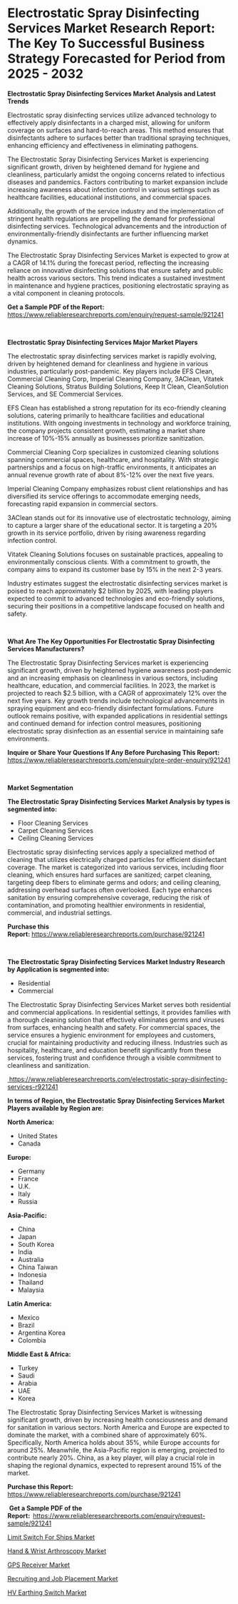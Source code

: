 <p><h1>Electrostatic Spray Disinfecting Services Market Research Report: The Key To Successful Business Strategy Forecasted for Period from 2025 - 2032</h1></p><p><strong>Electrostatic Spray Disinfecting Services Market Analysis and Latest Trends</strong></p>
<p><p>Electrostatic spray disinfecting services utilize advanced technology to effectively apply disinfectants in a charged mist, allowing for uniform coverage on surfaces and hard-to-reach areas. This method ensures that disinfectants adhere to surfaces better than traditional spraying techniques, enhancing efficiency and effectiveness in eliminating pathogens. </p><p>The Electrostatic Spray Disinfecting Services Market is experiencing significant growth, driven by heightened demand for hygiene and cleanliness, particularly amidst the ongoing concerns related to infectious diseases and pandemics. Factors contributing to market expansion include increasing awareness about infection control in various settings such as healthcare facilities, educational institutions, and commercial spaces. </p><p>Additionally, the growth of the service industry and the implementation of stringent health regulations are propelling the demand for professional disinfecting services. Technological advancements and the introduction of environmentally-friendly disinfectants are further influencing market dynamics. </p><p>The Electrostatic Spray Disinfecting Services Market is expected to grow at a CAGR of 14.1% during the forecast period, reflecting the increasing reliance on innovative disinfecting solutions that ensure safety and public health across various sectors. This trend indicates a sustained investment in maintenance and hygiene practices, positioning electrostatic spraying as a vital component in cleaning protocols.</p></p>
<p><strong>Get a Sample PDF of the Report:&nbsp;</strong> <a href="https://www.reliableresearchreports.com/enquiry/request-sample/921241?utm_campaign=12&utm_medium=2&utm_source=Github&utm_content=ia&utm_term=07032025&utm_id=electrostatic-spray-disinfecting-services">https://www.reliableresearchreports.com/enquiry/request-sample/921241</a></p>
<p>&nbsp;</p>
<p><strong>Electrostatic Spray Disinfecting Services Major Market Players</strong></p>
<p><p>The electrostatic spray disinfecting services market is rapidly evolving, driven by heightened demand for cleanliness and hygiene in various industries, particularly post-pandemic. Key players include EFS Clean, Commercial Cleaning Corp, Imperial Cleaning Company, 3AClean, Vitatek Cleaning Solutions, Stratus Building Solutions, Keep It Clean, CleanSolution Services, and SE Commercial Services.</p><p>EFS Clean has established a strong reputation for its eco-friendly cleaning solutions, catering primarily to healthcare facilities and educational institutions. With ongoing investments in technology and workforce training, the company projects consistent growth, estimating a market share increase of 10%-15% annually as businesses prioritize sanitization.</p><p>Commercial Cleaning Corp specializes in customized cleaning solutions spanning commercial spaces, healthcare, and hospitality. With strategic partnerships and a focus on high-traffic environments, it anticipates an annual revenue growth rate of about 8%-12% over the next five years. </p><p>Imperial Cleaning Company emphasizes robust client relationships and has diversified its service offerings to accommodate emerging needs, forecasting rapid expansion in commercial sectors.</p><p>3AClean stands out for its innovative use of electrostatic technology, aiming to capture a larger share of the educational sector. It is targeting a 20% growth in its service portfolio, driven by rising awareness regarding infection control.</p><p>Vitatek Cleaning Solutions focuses on sustainable practices, appealing to environmentally conscious clients. With a commitment to growth, the company aims to expand its customer base by 15% in the next 2-3 years.</p><p>Industry estimates suggest the electrostatic disinfecting services market is poised to reach approximately $2 billion by 2025, with leading players expected to commit to advanced technologies and eco-friendly solutions, securing their positions in a competitive landscape focused on health and safety.</p></p>
<p>&nbsp;</p>
<p><strong>What Are The Key Opportunities For Electrostatic Spray Disinfecting Services Manufacturers?</strong></p>
<p><p>The Electrostatic Spray Disinfecting Services market is experiencing significant growth, driven by heightened hygiene awareness post-pandemic and an increasing emphasis on cleanliness in various sectors, including healthcare, education, and commercial facilities. In 2023, the market is projected to reach $2.5 billion, with a CAGR of approximately 12% over the next five years. Key growth trends include technological advancements in spraying equipment and eco-friendly disinfectant formulations. Future outlook remains positive, with expanded applications in residential settings and continued demand for infection control measures, positioning electrostatic spray disinfection as an essential service in maintaining safe environments.</p></p>
<p><strong>Inquire or Share Your Questions If Any Before Purchasing This Report:</strong> <a href="https://www.reliableresearchreports.com/enquiry/pre-order-enquiry/921241?utm_campaign=12&utm_medium=2&utm_source=Github&utm_content=ia&utm_term=07032025&utm_id=electrostatic-spray-disinfecting-services">https://www.reliableresearchreports.com/enquiry/pre-order-enquiry/921241</a></p>
<p>&nbsp;</p>
<p><strong>Market Segmentation</strong></p>
<p><strong>The Electrostatic Spray Disinfecting Services Market Analysis by types is segmented into:</strong></p>
<p><ul><li>Floor Cleaning Services</li><li>Carpet Cleaning Services</li><li>Ceiling Cleaning Services</li></ul></p>
<p><p>Electrostatic spray disinfecting services apply a specialized method of cleaning that utilizes electrically charged particles for efficient disinfectant coverage. The market is categorized into various services, including floor cleaning, which ensures hard surfaces are sanitized; carpet cleaning, targeting deep fibers to eliminate germs and odors; and ceiling cleaning, addressing overhead surfaces often overlooked. Each type enhances sanitation by ensuring comprehensive coverage, reducing the risk of contamination, and promoting healthier environments in residential, commercial, and industrial settings.</p></p>
<p><strong>Purchase this Report:&nbsp;</strong><a href="https://www.reliableresearchreports.com/purchase/921241?utm_campaign=12&utm_medium=2&utm_source=Github&utm_content=ia&utm_term=07032025&utm_id=electrostatic-spray-disinfecting-services">https://www.reliableresearchreports.com/purchase/921241</a></p>
<p>&nbsp;</p>
<p><strong>The Electrostatic Spray Disinfecting Services Market Industry Research by Application is segmented into:</strong></p>
<p><ul><li>Residential</li><li>Commercial</li></ul></p>
<p><p>The Electrostatic Spray Disinfecting Services Market serves both residential and commercial applications. In residential settings, it provides families with a thorough cleaning solution that effectively eliminates germs and viruses from surfaces, enhancing health and safety. For commercial spaces, the service ensures a hygienic environment for employees and customers, crucial for maintaining productivity and reducing illness. Industries such as hospitality, healthcare, and education benefit significantly from these services, fostering trust and confidence through a visible commitment to cleanliness and sanitization.</p></p>
<p><a href="https://www.reliableresearchreports.com/electrostatic-spray-disinfecting-services-r921241?utm_campaign=12&utm_medium=2&utm_source=Github&utm_content=ia&utm_term=07032025&utm_id=electrostatic-spray-disinfecting-services">&nbsp;https://www.reliableresearchreports.com/electrostatic-spray-disinfecting-services-r921241</a></p>
<p><strong>In terms of Region, the Electrostatic Spray Disinfecting Services Market Players available by Region are:</strong></p>
<p>
    <p> <strong> North America: </strong>
        <ul>
            <li>United States</li>
            <li>Canada</li>
        </ul>
        </p> 
    <p> <strong> Europe: </strong>
        <ul>
            <li>Germany</li>
            <li>France</li>
            <li>U.K.</li>
            <li>Italy</li>
            <li>Russia</li>
        </ul>
        </p> 
    <p> <strong> Asia-Pacific: </strong>
        <ul>
            <li>China</li>
            <li>Japan</li>
            <li>South Korea</li>
            <li>India</li>
            <li>Australia</li>
            <li>China Taiwan</li>
            <li>Indonesia</li>
            <li>Thailand</li>
            <li>Malaysia</li>
        </ul>
        </p> 
    <p> <strong> Latin America: </strong>
        <ul>
            <li>Mexico</li>
            <li>Brazil</li>
            <li>Argentina Korea</li>
            <li>Colombia</li>
        </ul>
        </p> 
    <p> <strong> Middle East & Africa: </strong>
        <ul>
            <li>Turkey</li>
            <li>Saudi</li>
            <li>Arabia</li>
            <li>UAE</li>
            <li>Korea</li>
        </ul>
    </p>
    </p>
<p><p>The Electrostatic Spray Disinfecting Services Market is witnessing significant growth, driven by increasing health consciousness and demand for sanitation in various sectors. North America and Europe are expected to dominate the market, with a combined share of approximately 60%. Specifically, North America holds about 35%, while Europe accounts for around 25%. Meanwhile, the Asia-Pacific region is emerging, projected to contribute nearly 20%. China, as a key player, will play a crucial role in shaping the regional dynamics, expected to represent around 15% of the market.</p></p>
<p><strong>Purchase this Report: </strong><a href="https://www.reliableresearchreports.com/purchase/921241?utm_campaign=12&utm_medium=2&utm_source=Github&utm_content=ia&utm_term=07032025&utm_id=electrostatic-spray-disinfecting-services">https://www.reliableresearchreports.com/purchase/921241</a></p>
<p>&nbsp;<strong>Get a Sample PDF of the Report:&nbsp;&nbsp;</strong><a href="https://www.reliableresearchreports.com/enquiry/request-sample/921241?utm_campaign=12&utm_medium=2&utm_source=Github&utm_content=ia&utm_term=07032025&utm_id=electrostatic-spray-disinfecting-services">https://www.reliableresearchreports.com/enquiry/request-sample/921241</a></p>
<p><strong></strong></p>
<p><p><a href="https://www.linkedin.com/pulse/limit-switch-ships-industry-trends-comprehensive-market-jixee?utm_campaign=12&utm_medium=2&utm_source=Github&utm_content=ia&utm_term=07032025&utm_id=electrostatic-spray-disinfecting-services">Limit Switch For Ships Market</a></p><p><a href="https://github.com/shirlantosx7/Market-Research-Report-List-1/blob/main/hand-wrist-arthroscopy-market.md?utm_campaign=12&utm_medium=2&utm_source=Github&utm_content=ia&utm_term=07032025&utm_id=electrostatic-spray-disinfecting-services">Hand & Wrist Arthroscopy Market</a></p><p><a href="https://www.linkedin.com/pulse/gps-receiver-market-expected-grow-83-cagr-from-2025-2032-bdeve?utm_campaign=12&utm_medium=2&utm_source=Github&utm_content=ia&utm_term=07032025&utm_id=electrostatic-spray-disinfecting-services">GPS Receiver Market</a></p><p><a href="https://github.com/lanuskarnajc/Market-Research-Report-List-1/blob/main/recruiting-and-job-placement-market.md?utm_campaign=12&utm_medium=2&utm_source=Github&utm_content=ia&utm_term=07032025&utm_id=electrostatic-spray-disinfecting-services">Recruiting and Job Placement Market</a></p><p><a href="https://www.linkedin.com/pulse/hv-earthing-switch-market-sizeshare-recent-development-sales-nvime?utm_campaign=12&utm_medium=2&utm_source=Github&utm_content=ia&utm_term=07032025&utm_id=electrostatic-spray-disinfecting-services">HV Earthing Switch Market</a></p></p>